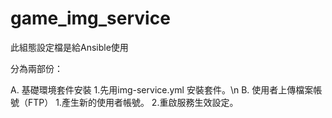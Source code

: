 # game_img_service

此組態設定檔是給Ansible使用

分為兩部份：

A. 基礎環境套件安裝
   1.先用img-service.yml 安裝套件。\n
B. 使用者上傳檔案帳號（FTP）
   1.產生新的使用者帳號。
   2.重啟服務生效設定。
